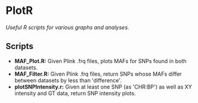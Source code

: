 # PlotR
*Useful R scripts for various graphs and analyses.*

## Scripts
* **MAF_Plot.R:** Given Plink .frq files, plots MAFs for SNPs found in both datasets.
* **MAF_Filter.R:** Given Plink .frq files, return SNPs whose MAFs differ between datasets by less than 'difference'.
* **plotSNPIntensity.r:** Given at least one SNP (as 'CHR:BP') as well as XY intensity and GT data, return SNP intensity plots.
